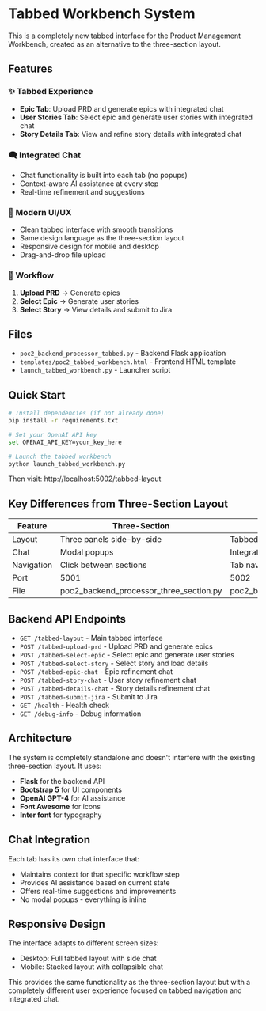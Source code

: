 # Tabbed Workbench System

This is a completely new tabbed interface for the Product Management Workbench, created as an alternative to the three-section layout.

## Features

### ✨ Tabbed Experience
- **Epic Tab**: Upload PRD and generate epics with integrated chat
- **User Stories Tab**: Select epic and generate user stories with integrated chat  
- **Story Details Tab**: View and refine story details with integrated chat

### 🗨️ Integrated Chat
- Chat functionality is built into each tab (no popups)
- Context-aware AI assistance at every step
- Real-time refinement and suggestions

### 🎨 Modern UI/UX
- Clean tabbed interface with smooth transitions
- Same design language as the three-section layout
- Responsive design for mobile and desktop
- Drag-and-drop file upload

### 🔄 Workflow
1. **Upload PRD** → Generate epics
2. **Select Epic** → Generate user stories  
3. **Select Story** → View details and submit to Jira

## Files

- `poc2_backend_processor_tabbed.py` - Backend Flask application
- `templates/poc2_tabbed_workbench.html` - Frontend HTML template
- `launch_tabbed_workbench.py` - Launcher script

## Quick Start

```bash
# Install dependencies (if not already done)
pip install -r requirements.txt

# Set your OpenAI API key
set OPENAI_API_KEY=your_key_here

# Launch the tabbed workbench
python launch_tabbed_workbench.py
```

Then visit: http://localhost:5002/tabbed-layout

## Key Differences from Three-Section Layout

| Feature | Three-Section | Tabbed Workbench |
|---------|---------------|------------------|
| Layout | Three panels side-by-side | Tabbed interface |
| Chat | Modal popups | Integrated in each tab |
| Navigation | Click between sections | Tab navigation |
| Port | 5001 | 5002 |
| File | poc2_backend_processor_three_section.py | poc2_backend_processor_tabbed.py |

## Backend API Endpoints

- `GET /tabbed-layout` - Main tabbed interface
- `POST /tabbed-upload-prd` - Upload PRD and generate epics
- `POST /tabbed-select-epic` - Select epic and generate user stories
- `POST /tabbed-select-story` - Select story and load details
- `POST /tabbed-epic-chat` - Epic refinement chat
- `POST /tabbed-story-chat` - User story refinement chat  
- `POST /tabbed-details-chat` - Story details refinement chat
- `POST /tabbed-submit-jira` - Submit to Jira
- `GET /health` - Health check
- `GET /debug-info` - Debug information

## Architecture

The system is completely standalone and doesn't interfere with the existing three-section layout. It uses:

- **Flask** for the backend API
- **Bootstrap 5** for UI components
- **OpenAI GPT-4** for AI assistance
- **Font Awesome** for icons
- **Inter font** for typography

## Chat Integration

Each tab has its own chat interface that:
- Maintains context for that specific workflow step
- Provides AI assistance based on current state
- Offers real-time suggestions and improvements
- No modal popups - everything is inline

## Responsive Design

The interface adapts to different screen sizes:
- Desktop: Full tabbed layout with side chat
- Mobile: Stacked layout with collapsible chat

This provides the same functionality as the three-section layout but with a completely different user experience focused on tabbed navigation and integrated chat.
